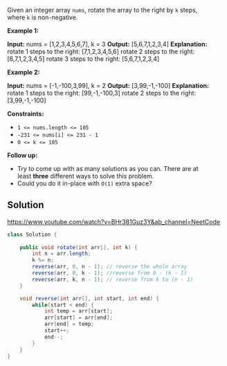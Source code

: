 Given an integer array `nums`, rotate the array to the right by `k` steps, where `k` is non-negative.

**Example 1:**

**Input:** nums = [1,2,3,4,5,6,7], k = 3
**Output:** [5,6,7,1,2,3,4]
**Explanation:**
rotate 1 steps to the right: [7,1,2,3,4,5,6]
rotate 2 steps to the right: [6,7,1,2,3,4,5]
rotate 3 steps to the right: [5,6,7,1,2,3,4]

**Example 2:**

**Input:** nums = [-1,-100,3,99], k = 2
**Output:** [3,99,-1,-100]
**Explanation:** 
rotate 1 steps to the right: [99,-1,-100,3]
rotate 2 steps to the right: [3,99,-1,-100]

**Constraints:**

- `1 <= nums.length <= 105`
- `-231 <= nums[i] <= 231 - 1`
- `0 <= k <= 105`

**Follow up:**

- Try to come up with as many solutions as you can. There are at least **three** different ways to solve this problem.
- Could you do it in-place with `O(1)` extra space?

## Solution

https://www.youtube.com/watch?v=BHr381Guz3Y&ab_channel=NeetCode

```java
class Solution {
    
    public void rotate(int arr[], int k) {
        int n = arr.length;
        k %= n;
        reverse(arr, 0, n - 1); // reverse the whole array
        reverse(arr, 0, k - 1); //reverse from 0 - (k - 1)
        reverse(arr, k, n - 1); // reverse from k to (n - 1)
	}

	void reverse(int arr[], int start, int end) {
		while(start < end) {
            int temp = arr[start];
            arr[start] = arr[end];
            arr[end] = temp;
            start++;
            end--;
        }
	}
}
```